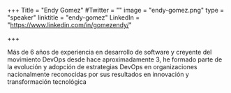 +++
Title = "Endy Gomez"
#Twitter = ""
image = "endy-gomez.png"
type = "speaker"
linktitle = "endy-gomez"
LinkedIn = "https://www.linkedin.com/in/gomezendy/"

+++

Más de 6 años de experiencia en desarrollo de software y creyente del movimiento DevOps desde hace aproximadamente 3, he formado parte de la evolución y adopción de estrategias DevOps en organizaciones nacionalmente reconocidas por sus resultados en innovación y transformación tecnológica




